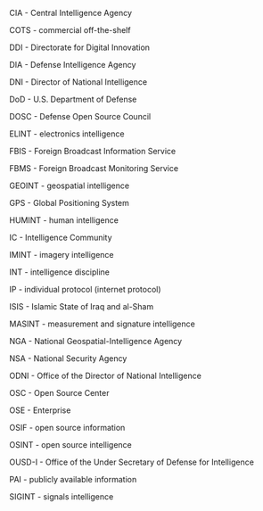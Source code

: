 CIA - Central Intelligence Agency

COTS - commercial off-the-shelf

DDI - Directorate for Digital Innovation

DIA - Defense Intelligence Agency

DNI - Director of National Intelligence

DoD - U.S. Department of Defense

DOSC - Defense Open Source Council

ELINT - electronics intelligence

FBIS - Foreign Broadcast Information Service

FBMS - Foreign Broadcast Monitoring Service

GEOINT - geospatial intelligence

GPS - Global Positioning System

HUMINT - human intelligence

IC - Intelligence Community

IMINT - imagery intelligence

INT - intelligence discipline

IP - individual protocol (internet protocol)

ISIS - Islamic State of Iraq and al-Sham

MASINT - measurement and signature intelligence

NGA - National Geospatial-Intelligence Agency

NSA - National Security Agency

ODNI - Office of the Director of National Intelligence

OSC - Open Source Center

OSE - Enterprise

OSIF - open source information

OSINT - open source intelligence

OUSD-I - Office of the Under Secretary of Defense for Intelligence

PAI - publicly available information

SIGINT - signals intelligence
